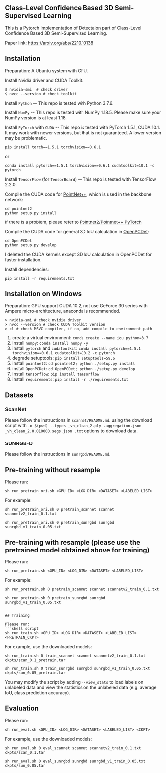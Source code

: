 ## Class-Level Confidence Based 3D Semi-Supervised Learning
This is a Pytorch implementation of Detectaion part of Class-Level Confidence Based 3D Semi-Supervised Learning.

Paper link: https://arxiv.org/abs/2210.10138



## Installation

Preparation: A Ubuntu system with GPU.

Install Nvidia driver and CUDA Toolkit.
```
$ nvidia-smi  # check driver
$ nvcc --version # check toolkit
```

Install `Python` -- This repo is tested with Python 3.7.6.

Install `NumPy` -- This repo is tested with NumPy 1.18.5. Please make sure your NumPy version is at least 1.18.

Install `PyTorch` with `CUDA` -- This repo is tested with 
PyTorch 1.5.1, CUDA 10.1. It may work with newer versions, 
but that is not guaranteed. A lower version may be problematic.
```
pip install torch==1.5.1 torchvision==0.6.1
```
or
```
conda install pytorch==1.5.1 torchvision==0.6.1 cudatoolkit=10.1 -c pytorch
```

Install `TensorFlow` (for `TensorBoard`) -- This repo is tested with TensorFlow 2.2.0.

Compile the CUDA code for [PointNet++](https://arxiv.org/abs/1706.02413), which is used in the backbone network:
```
cd pointnet2
python setup.py install
```

If there is a problem, please refer to [Pointnet2/Pointnet++ PyTorch](https://github.com/erikwijmans/Pointnet2_PyTorch#building-only-the-cuda-kernels)

Compile the CUDA code for general 3D IoU calculation in [OpenPCDet](https://github.com/open-mmlab/OpenPCDet):
```
cd OpenPCDet
python setup.py develop
```

I deleted the CUDA kernels except 3D IoU calculation in OpenPCDet
for faster installation.

Install dependencies:
```
pip install -r requirements.txt
```

## Installation on Windows
Preparation: GPU support CUDA 10.2, not use GeForce 30 series with Ampere micro-architecture, anaconda is recommended.
```
> nvidia-smi # check nvidia driver
> nvcc --version # check CUDA Toolkit version
> cl # check MSVC compiler, if no, add compile to environment path
```

1. create a virtual environment: `conda create --name iou python=3.7`
2. install `numpy`: `conda install numpy -y`
3. install `pytorch` and `cudatoolkit`: `conda install pytorch==1.5.1 torchvision==0.6.1 cudatoolkit=10.2 -c pytorch`
4. degrade setuptools: `pip install setuptools=59.6`
5. install `pointnet2`: `cd pointnet2; python ./setup.py install`
6. install `OpenPCDet`: `cd OpenPCDet; python ./setup.py develop`
7. install `tensorflow`: `pip install tensorflow` 
8. install `requirements`: `pip install -r ./requirements.txt`

## Datasets

### ScanNet
Please follow the instructions in `scannet/README.md`. using the download script with 
`-o $(pwd) --types _vh_clean_2.ply .aggregation.json _vh_clean_2.0.010000.segs.json .txt` options to download data. 
### SUNRGB-D
Please follow the instructions in `sunrgbd/README.md`. 

## Pre-training without resample

Please run:
```shell script
sh run_pretrain_ori.sh <GPU_ID> <LOG_DIR> <DATASET> <LABELED_LIST>
```

For example:
```shell script
sh run_pretrain_ori.sh 0 pretrain_scannet scannet scannetv2_train_0.1.txt
``` 

```shell script
sh run_pretrain_ori.sh 0 pretrain_sunrgbd sunrgbd sunrgbd_v1_train_0.05.txt
``` 

## Pre-training with resample (please use the pretrained model obtained above for training)

Please run:
```shell script
sh run_pretrain.sh <GPU_ID> <LOG_DIR> <DATASET> <LABELED_LIST>
```

For example:
```shell script
sh run_pretrain.sh 0 pretrain_scannet scannet scannetv2_train_0.1.txt
``` 

```shell script
sh run_pretrain.sh 0 pretrain_sunrgbd sunrgbd sunrgbd_v1_train_0.05.txt


## Training

Please run:
```shell script
sh run_train.sh <GPU_ID> <LOG_DIR> <DATASET> <LABELED_LIST> <PRETRAIN_CKPT>
```

For example, use the downloaded models:
```shell script
sh run_train.sh 0 train_scannet scannet scannetv2_train_0.1.txt ckpts/scan_0.1_pretrain.tar
``` 

```shell script
sh run_train.sh 0 train_sunrgbd sunrgbd sunrgbd_v1_train_0.05.txt ckpts/sun_0.05_pretrain.tar
``` 
You may modify the script by adding `--view_stats`  to load labels on unlabeled data and view the statistics on the unlabeled data (e.g. average IoU, class prediction accuracy).


## Evaluation

Please run:
```shell script
sh run_eval.sh <GPU_ID> <LOG_DIR> <DATASET> <LABELED_LIST> <CKPT>
```

For example, use the downloaded models:
```shell script
sh run_eval.sh 0 eval_scannet scannet scannetv2_train_0.1.txt ckpts/scan_0.1.tar
``` 

```shell script
sh run_eval.sh 0 eval_sunrgbd sunrgbd sunrgbd_v1_train_0.05.txt ckpts/sun_0.05.tar
